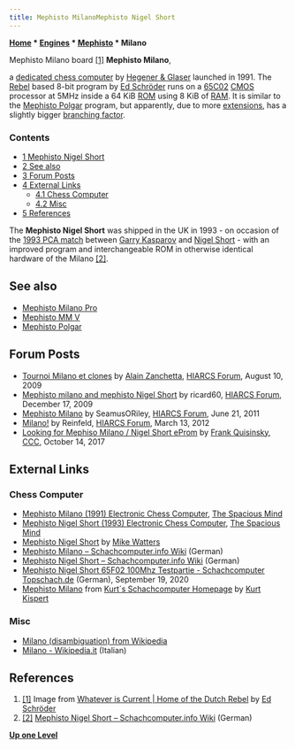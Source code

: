 ```yaml
---
title: Mephisto MilanoMephisto Nigel Short
---
```

**[Home](Home "Home") \* [Engines](Engines "Engines") \* [Mephisto](Mephisto "Mephisto") \* Milano**



 [](http://rebel13.nl/home/whatever.html) Mephisto Milano board <a id="cite-note-1" href="#cite-ref-1">[1]</a> 
**Mephisto Milano**,  

a [dedicated chess computer](Dedicated_Chess_Computers "Dedicated Chess Computers") by [Hegener & Glaser](Hegener_%26_Glaser "Hegener & Glaser") launched in 1991. 
The [Rebel](Rebel "Rebel") based 8-bit program by [Ed Schröder](Ed_Schroder "Ed Schroder") runs on a [65C02](6502 "6502") [CMOS](https://en.wikipedia.org/wiki/CMOS) processor at 5MHz inside a 64 KiB [ROM](Memory#ROM "Memory") using 8 KiB of [RAM](Memory#RAM "Memory"). 
It is similar to the [Mephisto Polgar](Mephisto_Polgar "Mephisto Polgar") program, but apparently, due to more [extensions](Extensions "Extensions"), has a slightly bigger [branching factor](Branching_Factor "Branching Factor"). 



### Contents


* [1 Mephisto Nigel Short](#mephisto-nigel-short)
* [2 See also](#see-also)
* [3 Forum Posts](#forum-posts)
* [4 External Links](#external-links)
	+ [4.1 Chess Computer](#chess-computer)
	+ [4.2 Misc](#misc)
* [5 References](#references)






The **Mephisto Nigel Short** was shipped in the UK in 1993 - on occasion of the [1993 PCA match](https://en.wikipedia.org/wiki/World_Chess_Championship_1993#1993_PCA_match) between [Garry Kasparov](Garry_Kasparov "Garry Kasparov") and [Nigel Short](https://en.wikipedia.org/wiki/Nigel_Short) - with an improved program and interchangeable ROM in otherwise identical hardware of the Milano <a id="cite-note-2" href="#cite-ref-2">[2]</a>.



## See also


* [Mephisto Milano Pro](index.php?title=Mephisto_Milano_Pro&action=edit&redlink=1 "Mephisto Milano Pro (page does not exist)")
* [Mephisto MM V](Mephisto_MM_V "Mephisto MM V")
* [Mephisto Polgar](Mephisto_Polgar "Mephisto Polgar")


## Forum Posts


* [Tournoi Milano et clones](https://www.hiarcs.net/forums/viewtopic.php?t=2542) by [Alain Zanchetta](index.php?title=Alain_Zanchetta&action=edit&redlink=1 "Alain Zanchetta (page does not exist)"), [HIARCS Forum](Computer_Chess_Forums "Computer Chess Forums"), August 10, 2009
* [Mephisto milano and mephisto Nigel Short](https://www.hiarcs.net/forums/viewtopic.php?t=2844) by ricard60, [HIARCS Forum](Computer_Chess_Forums "Computer Chess Forums"), December 17, 2009
* [Mephisto Milano](https://www.hiarcs.net/forums/viewtopic.php?t=4244) by SeamusORiley, [HIARCS Forum](Computer_Chess_Forums "Computer Chess Forums"), June 21, 2011
* [Milano!](https://www.hiarcs.net/forums/viewtopic.php?t=4732) by Reinfeld, [HIARCS Forum](Computer_Chess_Forums "Computer Chess Forums"), March 13, 2012
* [Looking for Mephiso Milano / Nigel Short eProm](http://www.talkchess.com/forum3/viewtopic.php?f=2&t=65445) by [Frank Quisinsky](Frank_Quisinsky "Frank Quisinsky"), [CCC](CCC "CCC"), October 14, 2017


## External Links


### Chess Computer


* [Mephisto Milano (1991) Electronic Chess Computer](http://www.spacious-mind.com/html/milano.html), [The Spacious Mind](The_Spacious_Mind "The Spacious Mind")
* [Mephisto Nigel Short (1993) Electronic Chess Computer](http://www.spacious-mind.com/html/nigel_short.html), [The Spacious Mind](The_Spacious_Mind "The Spacious Mind")
* [Mephisto Nigel Short](http://www.chesscomputeruk.com/html/mephisto_nigel_short.html) by [Mike Watters](Mike_Watters "Mike Watters")
* [Mephisto Milano – Schachcomputer.info Wiki](https://www.schach-computer.info/wiki/index.php/Mephisto_Milano) (German)
* [Mephisto Nigel Short – Schachcomputer.info Wiki](https://www.schach-computer.info/wiki/index.php/Mephisto_Nigel_Short) (German)
* [Mephisto Nigel Short 65F02 100Mhz Testpartie - Schachcomputer Topschach.de](https://schach.computer/mephisto-nigel-short-65f02-100mhz-testpartie/) (German), September 19, 2020
* [Mephisto Milano](http://www.schachcomputer.at/milano.htm) from [Kurt´s Schachcomputer Homepage](http://www.schachcomputer.at/index.htm) by [Kurt Kispert](Kurt_Kispert "Kurt Kispert")


### Misc


* [Milano (disambiguation) from Wikipedia](https://en.wikipedia.org/wiki/Milano_(disambiguation))
* [Milano - Wikipedia.it](https://it.wikipedia.org/wiki/Milano) (Italian)


## References


1. <a id="cite-ref-1" href="#cite-note-1">[1]</a> Image from [Whatever is Current | Home of the Dutch Rebel](http://rebel13.nl/home/whatever.html) by [Ed Schröder](Ed_Schroder "Ed Schroder")
2. <a id="cite-ref-2" href="#cite-note-2">[2]</a> [Mephisto Nigel Short – Schachcomputer.info Wiki](https://www.schach-computer.info/wiki/index.php/Mephisto_Nigel_Short) (German)

**[Up one Level](Mephisto "Mephisto")**







 
